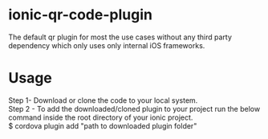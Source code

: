 # ionic-qr-code-plugin
The default qr plugin for most the use cases without any third party dependency which only uses only internal iOS frameworks.
# Usage
 Step 1- Download or clone the code to your local system.  
 Step 2 - To add the downloaded/cloned plugin to your project run the below command inside the root  directory of your ionic project. </br>  $ cordova plugin add "path to downloaded plugin folder"
